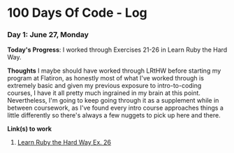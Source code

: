 # 100 Days Of Code - Log

### Day 1: June 27, Monday

**Today's Progress**: I worked through Exercises 21-26 in Learn Ruby the Hard Way.

**Thoughts** I maybe should have worked through LRtHW before starting my program at Flatiron, as honestly most of what I've worked through is extremely basic and given my previous exposure to intro-to-coding courses, I have it all pretty much ingrained in my brain at this point. Nevertheless, I'm going to keep going through it as a supplement while in between coursework, as I've found every intro course approaches things a little differently so there's always a few nuggets to pick up here and there.

**Link(s) to work**
1. [Learn Ruby the Hard Way Ex. 26](https://github.com/merlumina/learn-ruby-the-hard-way/commit/590a3882281052b1378619ae334f7248c8114810)
